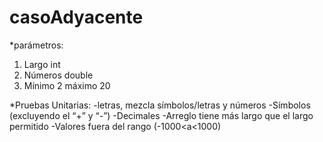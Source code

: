 # casoAdyacente

*parámetros:
1. Largo int
2. Números double
3. Mínimo 2 máximo 20



*Pruebas Unitarias:
-letras, mezcla símbolos/letras y números
-Símbolos (excluyendo el “+” y “-”) 
-Decimales 
-Arreglo tiene más largo que el largo permitido 
-Valores fuera del rango (-1000<a<1000)
